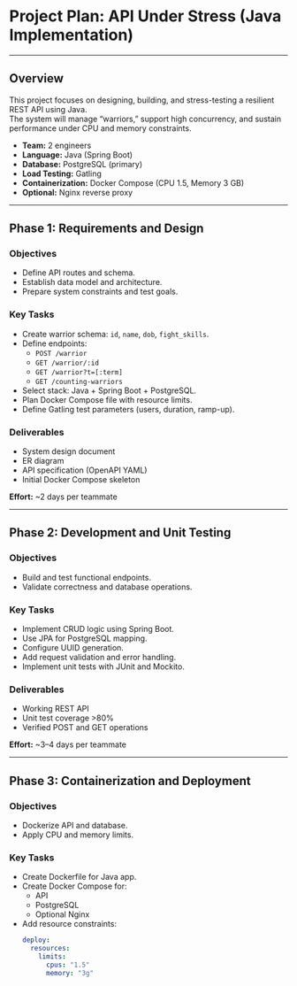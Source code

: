 # Project Plan: API Under Stress (Java Implementation)

---

## Overview

This project focuses on designing, building, and stress-testing a resilient REST API using Java.  
The system will manage “warriors,” support high concurrency, and sustain performance under CPU and memory constraints.

- **Team:** 2 engineers
- **Language:** Java (Spring Boot)
- **Database:** PostgreSQL (primary)
- **Load Testing:** Gatling
- **Containerization:** Docker Compose (CPU 1.5, Memory 3 GB)
- **Optional:** Nginx reverse proxy

---

## Phase 1: Requirements and Design

### Objectives

- Define API routes and schema.
- Establish data model and architecture.
- Prepare system constraints and test goals.

### Key Tasks

- Create warrior schema: `id`, `name`, `dob`, `fight_skills`.
- Define endpoints:
  - `POST /warrior`
  - `GET /warrior/:id`
  - `GET /warrior?t=[:term]`
  - `GET /counting-warriors`
- Select stack: Java + Spring Boot + PostgreSQL.
- Plan Docker Compose file with resource limits.
- Define Gatling test parameters (users, duration, ramp-up).

### Deliverables

- System design document
- ER diagram
- API specification (OpenAPI YAML)
- Initial Docker Compose skeleton

**Effort:** ~2 days per teammate

---

## Phase 2: Development and Unit Testing

### Objectives

- Build and test functional endpoints.
- Validate correctness and database operations.

### Key Tasks

- Implement CRUD logic using Spring Boot.
- Use JPA for PostgreSQL mapping.
- Configure UUID generation.
- Add request validation and error handling.
- Implement unit tests with JUnit and Mockito.

### Deliverables

- Working REST API
- Unit test coverage >80%
- Verified POST and GET operations

**Effort:** ~3–4 days per teammate

---

## Phase 3: Containerization and Deployment

### Objectives

- Dockerize API and database.
- Apply CPU and memory limits.

### Key Tasks

- Create Dockerfile for Java app.
- Create Docker Compose for:
  - API
  - PostgreSQL
  - Optional Nginx
- Add resource constraints:
  ```yaml
  deploy:
    resources:
      limits:
        cpus: "1.5"
        memory: "3g"
  ```
